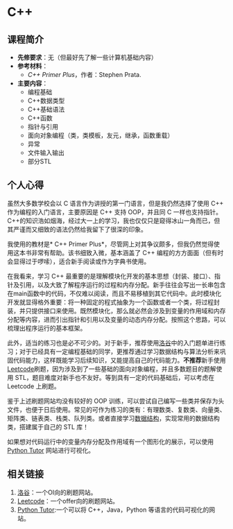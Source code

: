 # C++

## 课程简介

- **先修要求**：无（但最好先了解一些计算机基础内容）
- **参考材料**：
    - *C++ Primer Plus*，作者：Stephen Prata.
- **主要内容**：
    - 编程基础
    - C++数据类型
    - C++基础语法
    - C++函数
    - 指针与引用
    - 面向对象编程（类，类模板，友元，继承，函数重载）
    - 异常
    - 文件输入输出
    - 部分STL

## 个人心得

虽然大多数学校会以 C 语言作为讲授的第一门语言，但是我仍然选择了使用 C++ 作为编程的入门语言，主要原因是 C++ 支持 OOP，并且同 C 一样也支持指针。C++的知识浩如烟海，经过大一上的学习，我也仅仅只是窥得冰山一角而已，但其严谨而又细致的语法仍然给我留下了很深的印象。

我使用的教材是* C++ Primer Plus*，尽管网上对其争议颇多，但我仍然觉得使用这本书非常有帮助。该书细致入微，基本涵盖了 C++ 编程的方方面面（但有时会显得过于啰嗦），适合新手阅读或作为字典书使用。

在我看来，学习 C++ 最重要的是理解模块化开发的基本思想（封装、接口）、指针及引用，以及大致了解程序运行的过程和内存分配。新手往往会写出一长串包含在main函数中的代码，不仅难以阅读，而且不易移植到其它代码中。此时模块化开发就显得格外重要：将一种固定的程式抽象为一个函数或者一个类，将过程封装，并只提供接口来使用。既然模块化，那么就必然会涉及到变量的作用域和内存分配等内容，进而引出指针和引用以及变量的动态内存分配。按照这个思路，可以梳理出程序运行的基本框架。

此外，适当的练习也是必不可少的。对于新手，推荐使用[洛谷](https://www.luogu.com.cn/)中的入门题单进行练习；对于已经具有一定编程基础的同学，更推荐通过学习数据结构与算法分析来巩固代码能力，这样既能学习后续知识，又能提高自己的代码能力。**不推荐**新手使用[Leetcode](https://leetcode.cn/)刷题，因为涉及到了一些基础的面向对象编程，并且多数题目的题解使用 STL，题目难度对新手也不友好。等到具有一定的代码基础后，可以考虑在 Leetcode 上刷题。

鉴于上述刷题网站均没有较好的 OOP 训练，可以尝试自己编写一些类并保存为头文件，也便于日后使用。常见的可作为练习的类有：有理数类、复数类、向量类、矩阵类、链表类、栈类、队列类。或者直接学习[数据结构](../da-yi-han-jia/data-structure.md)，实现常用的数据结构类，搭建属于自己的 STL 库！

如果想对代码运行中的变量内存分配及作用域有一个图形化的展示，可以使用 [Python Tutor](https://pythontutor.com/) 网站进行可视化。

## 相关链接

1. [洛谷](https://www.luogu.com.cn/)：一个OI向的刷题网站。
2. [Leetcode](https://leetcode.cn/)：一个offer向的刷题网站。
3. [Python Tutor](https://pythontutor.com/):一个可以将 C++，Java，Python 等语言的代码可视化的网站。
